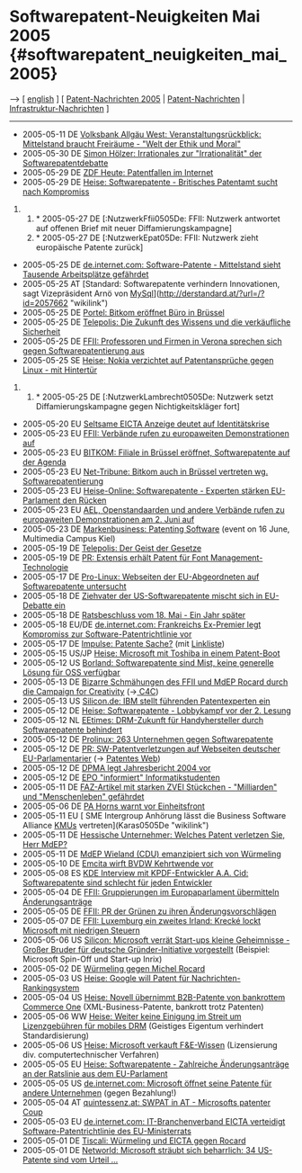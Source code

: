 # Softwarepatent-Neuigkeiten Mai 2005 {#softwarepatent_neuigkeiten_mai_2005}

\--\> \[ [ english](Swpatcnino0505En "wikilink") \] \[ [
Patent-Nachrichten 2005](Swpatcnino05De "wikilink") \| [
Patent-Nachrichten](SwpatcninoDe "wikilink") \| [
Infrastruktur-Nachrichten](FfiinewsDe "wikilink") \]

------------------------------------------------------------------------

-   2005-05-11 DE [Volksbank Allgäu West: Veranstaltungsrückblick:
    Mittelstand braucht Freiräume - \"Welt der Ethik und
    Moral\"](http://lists.ffii.org/pipermail/swpat/2005-June/009121.html "wikilink")
-   2005-05-30 DE [ Simon Hölzer: Irrationales zur \"Irrationalität\"
    der Softwarepatentdebatte](SimonHoelzer050530De "wikilink")
-   2005-05-29 DE [ZDF Heute: Patentfallen im
    Internet](http://www.heute.de/ZDFheute/inhalt/13/0,3672,2303725,00.html "wikilink")
-   2005-05-29 DE [Heise: Softwarepatente - Britisches Patentamt sucht
    nach
    Kompromiss](http://www.heise.de/newsticker/meldung/60016 "wikilink")

1.  1.  \* 2005-05-27 DE \[:NutzwerkFfii0505De: FFII: Nutzwerk antwortet
        auf offenen Brief mit neuer Diffamierungskampagne\]
    2.  \* 2005-05-27 DE \[:NutzwerkEpat05De: FFII: Nutzwerk zieht
        europäische Patente zurück\]

-   2005-05-25 DE [de.internet.com: Software-Patente - Mittelstand sieht
    Tausende Arbeitsplätze
    gefährdet](http://de.internet.com/index.php?id=2035905&§ion=Marketing-News "wikilink")
-   2005-05-25 AT [Standard: Softwarepatente verhindern Innovationen,
    sagt Vizepräsident Arnö von
    [MySql](MySql "wikilink")](http://derstandard.at/?url=/?id=2057662 "wikilink")
-   2005-05-25 DE [Portel: Bitkom eröffnet Büro in
    Brüssel](http://www.portel.de/news/view_redsys_artikel.asp?id=6599 "wikilink")
-   2005-05-25 DE [Telepolis: Die Zukunft des Wissens und die
    verkäufliche
    Sicherheit](http://www.heise.de/tp/r4/artikel/20/20168/1.html "wikilink")
-   2005-05-25 DE [ FFII: Professoren und Firmen in Verona sprechen sich
    gegen Softwarepatentierung aus](VeronaUni050526De "wikilink")
-   2005-05-25 SE [Heise: Nokia verzichtet auf Patentansprüche gegen
    Linux - mit
    Hintertür](http://www.heise.de/newsticker/meldung/59925 "wikilink")

1.  1.  \* 2005-05-25 DE \[:NutzwerkLambrecht0505De: Nutzwerk setzt
        Diffamierungskampagne gegen Nichtigkeitskläger fort\]

-   2005-05-20 EU [ Seltsame EICTA Anzeige deutet auf
    Identitätskrise](EictaAd050520De "wikilink")
-   2005-05-23 EU [FFII: Verbände rufen zu europaweiten Demonstrationen
    auf](http://noepatents.eu.org/index.php/Press_ReleasesDe "wikilink")
-   2005-05-23 EU [BITKOM: Filiale in Brüssel eröffnet, Softwarepatente
    auf der Agenda](http://www.bitkom.org/Default_31790.aspx "wikilink")
-   2005-05-23 EU [Net-Tribune: Bitkom auch in Brüssel vertreten wg.
    Softwarepatentierung](http://www.net-tribune.de/article/230505-20.php "wikilink")
-   2005-05-23 EU [Heise-Online: Softwarepatente - Experten stärken
    EU-Parlament den
    Rücken](http://www.heise.de/newsticker/meldung/59802 "wikilink")
-   2005-05-23 EU [AEL, Openstandaarden und andere Verbände rufen zu
    europaweiten Demonstrationen am 2. Juni
    auf](http://wiki.noepatents.eu.org/index.php/Press_ReleasesDe "wikilink")
-   2005-05-23 DE [Markenbusiness: Patenting
    Software](http://www.markenbusiness.com/de/news.php?newsid=2046 "wikilink")
    (event on 16 June, Multimedia Campus Kiel)
-   2005-05-19 DE [Telepolis: Der Geist der
    Gesetze](http://www.heise.de/tp/r4/artikel/20/20100/1.html "wikilink")
-   2005-05-19 DE [PR: Extensis erhält Patent für Font
    Management-Technologie](http://www.prepressworld.de/meldung.htm$N17034 "wikilink")
-   2005-05-17 DE [Pro-Linux: Webseiten der EU-Abgeordneten auf
    Softwarepatente
    untersucht](http://www.pro-linux.de/cgi-bin/NB2/nb2.cgi?show.8151.3010. "wikilink")
-   2005-05-18 DE [ Ziehvater der US-Softwarepatente mischt sich in
    EU-Debatte ein](Lehmann050518De "wikilink")
-   2005-05-18 DE [ Ratsbeschluss vom 18. Mai - Ein Jahr
    später](Council050518De "wikilink")
-   2005-05-18 EU/DE [de.internet.com: Frankreichs Ex-Premier legt
    Kompromiss zur Software-Patentrichtlinie
    vor](http://de.internet.com/index.php?id=2035692 "wikilink")
-   2005-05-17 DE [Impulse: Patente
    Sache?](http://www.impulse.de/the/ebu/265210.html "wikilink") (mit
    [Linkliste](http://www.impulse.de/the/ebu/265252.html?PHPSESSID=4758d76e1a33adc0a8a7e41d5c6f82f6 "wikilink"))
-   2005-05-15 US/JP [Heise: Microsoft mit Toshiba in einem
    Patent-Boot](http://www.heise.de/newsticker/meldung/59564 "wikilink")
-   2005-05-12 US [ Borland: Softwarepatente sind Mist, keine generelle
    Lösung für OSS verfügbar](Borland050512De "wikilink")
-   2005-05-13 DE [ Bizarre Schmähungen des FFII und MdEP Rocard durch
    die Campaign for Creativity](C4C050513De "wikilink") (-\>[
    C4C](CampaignForCreativityDe "wikilink"))
-   2005-05-13 US [Silicon.de: IBM stellt führenden Patentexperten
    ein](http://www.silicon.de/cpo/news-b2b/detail.php?nr=21094 "wikilink")
-   2005-05-12 DE [Heise: Softwarepatente - Lobbykampf vor der 2.
    Lesung](http://www.heise.de/newsticker/meldung/59531 "wikilink")
-   2005-05-12 NL [EEtimes: DRM-Zukunft für Handyhersteller durch
    Softwarepatente
    behindert](http://www.eetimes.de/bus/news/showArticle.jhtml?articleID=163101447 "wikilink")
-   2005-05-12 DE [Prolinux: 263 Unternehmen gegen
    Softwarepatente](http://www.pro-linux.de/berichte/unternehmen-gegen-swpatente.html "wikilink")
-   2005-05-12 DE [PR: SW-Patentverletzungen auf Webseiten deutscher
    EU-Parlamentarier](http://openpr.de/news/47276-sw-patentverletzungen-auf-webseiten-deutscher-eu-parlamentarier.html "wikilink")
    (-\> [ Patentes Web](SektorHes050510De "wikilink"))
-   2005-05-12 DE [ DPMA legt Jahresbericht 2004
    vor](Dpma04De "wikilink")
-   2005-05-12 DE [ EPO \"informiert\"
    Informatikstudenten](Epo050512De "wikilink")
-   2005-05-11 DE [ FAZ-Artikel mit starken ZVEI Stückchen -
    \"Milliarden\" und \"Menschenleben\"
    gefährdet](Faz050511De "wikilink")
-   2005-05-06 DE [ PA Horns warnt vor
    Einheitsfront](Horns050506De "wikilink")
-   2005-05-11 EU [ SME Intergroup Anhörung lässt die Business Software
    Alliance [KMUs](KMUs "wikilink") vertreten](Karas0505De "wikilink")
-   2005-05-11 DE [ Hessische Unternehmer: Welches Patent verletzen Sie,
    Herr MdEP?](SektorHes050510De "wikilink")
-   2005-05-11 DE [ MdEP Wieland (CDU) emanzipiert sich von
    Würmeling](Wieland050511De "wikilink")
-   2005-05-10 DE [ Emcita wirft BVDW Kehrtwende
    vor](Emcita050510En "wikilink")
-   2005-05-08 ES [KDE Interview mit KPDF-Entwickler A.A. Cid:
    Softwarepatente sind schlecht für jeden
    Entwickler](http://www.kde.de/appmonth/2005/kpdf/interview.php "wikilink")
-   2005-05-04 DE [ FFII: Gruppierungen im Europaparlament übermitteln
    Änderungsanträge](Amends05De "wikilink")
-   2005-05-05 DE [ FFII: PR der Grünen zu ihren
    Änderungsvorschlägen](Gruene050505De "wikilink")
-   2005-05-07 DE [ FFII: Luxemburg ein zweites Irland: Krecké lockt
    Microsoft mit niedrigen Steuern](Krecke0504De "wikilink")
-   2005-05-06 US [Silicon: Microsoft verrät Start-ups kleine
    Geheimnisse - Großer Bruder für deutsche Gründer-Initiative
    vorgestellt](http://www.silicon.de/cpo/ts-busisoft/detail.php?nr=21012 "wikilink")
    (Beispiel: Microsoft Spin-Off und Start-up Inrix)
-   2005-05-02 DE [ Würmeling gegen Michel
    Rocard](Wuermeling050502De "wikilink")
-   2005-05-03 US [Heise: Google will Patent für
    Nachrichten-Rankingsystem](http://www.heise.de/newsticker/meldung/59251 "wikilink")
-   2005-05-04 US [Heise: Novell übernimmt B2B-Patente von bankrottem
    Commerce
    One](http://www.heise.de/newsticker/meldung/59303 "wikilink")
    (XML-Business-Patente, bankrott trotz Patenten)
-   2005-05-06 WW [Heise: Weiter keine Einigung im Streit um
    Lizenzgebühren für mobiles
    DRM](http://www.heise.de/newsticker/meldung/59338 "wikilink")
    (Geistiges Eigentum verhindert Standardisierung)
-   2005-05-06 US [Heise: Microsoft verkauft
    F&E-Wissen](http://www.heise.de/newsticker/meldung/59343 "wikilink")
    (Lizensierung div. computertechnischer Verfahren)
-   2005-05-05 EU [Heise: Softwarepatente - Zahlreiche Änderungsanträge
    an der Ratslinie aus dem
    EU-Parlament](http://www.heise.de/newsticker/meldung/59308 "wikilink")
-   2005-05-05 US [de.internet.com: Microsoft öffnet seine Patente für
    andere
    Unternehmen](http://de.internet.com/index.php?id=2035449 "wikilink")
    (gegen Bezahlung!)
-   2005-05-04 AT [quintessenz.at: SWPAT in AT - Microsofts patenter
    Coup](http://quintessenz.at/cgi-bin/index?id=000100003223 "wikilink")
-   2005-05-03 EU [de.internet.com: IT-Branchenverband EICTA verteidigt
    Software-Patentrichtlinie des
    EU-Ministerrats](http://de.internet.com/index.php?id=2035409 "wikilink")
-   2005-05-01 DE [Tiscali: Würmeling und EICTA gegen
    Rocard](http://finanzen.tiscali.de/tiscali/news.htm?u=0&k=0&id=23626285 "wikilink")
-   2005-05-01 DE [Networld: Microsoft sträubt sich beharrlich: 34
    US-Patente sind vom Urteil
    \...](http://www.networld.at/articles/0518/543/111235.shtml "wikilink")
